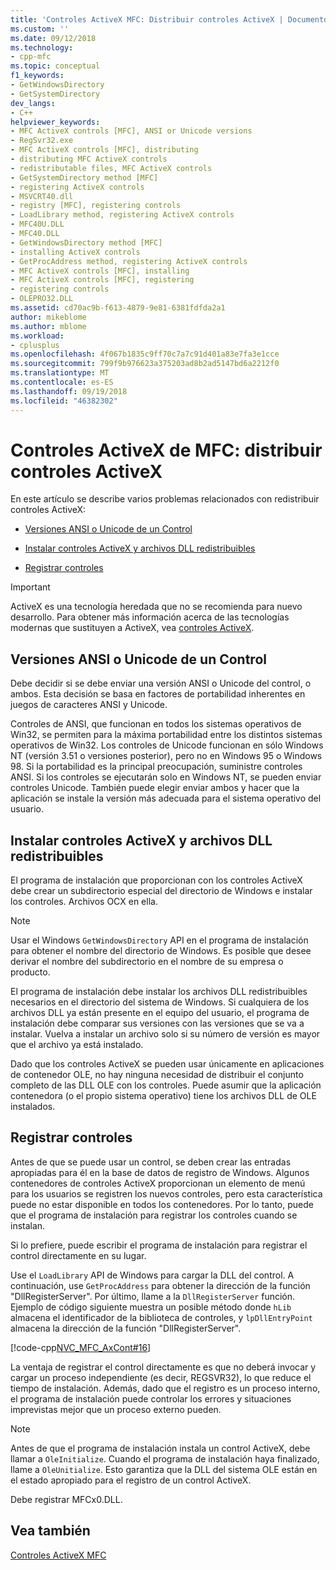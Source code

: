 ```yaml
---
title: 'Controles ActiveX MFC: Distribuir controles ActiveX | Documentos de Microsoft'
ms.custom: ''
ms.date: 09/12/2018
ms.technology:
- cpp-mfc
ms.topic: conceptual
f1_keywords:
- GetWindowsDirectory
- GetSystemDirectory
dev_langs:
- C++
helpviewer_keywords:
- MFC ActiveX controls [MFC], ANSI or Unicode versions
- RegSvr32.exe
- MFC ActiveX controls [MFC], distributing
- distributing MFC ActiveX controls
- redistributable files, MFC ActiveX controls
- GetSystemDirectory method [MFC]
- registering ActiveX controls
- MSVCRT40.dll
- registry [MFC], registering controls
- LoadLibrary method, registering ActiveX controls
- MFC40U.DLL
- MFC40.DLL
- GetWindowsDirectory method [MFC]
- installing ActiveX controls
- GetProcAddress method, registering ActiveX controls
- MFC ActiveX controls [MFC], installing
- MFC ActiveX controls [MFC], registering
- registering controls
- OLEPRO32.DLL
ms.assetid: cd70ac9b-f613-4879-9e81-6381fdfda2a1
author: mikeblome
ms.author: mblome
ms.workload:
- cplusplus
ms.openlocfilehash: 4f067b1835c9ff70c7a7c91d401a83e7fa3e1cce
ms.sourcegitcommit: 799f9b976623a375203ad8b2ad5147bd6a2212f0
ms.translationtype: MT
ms.contentlocale: es-ES
ms.lasthandoff: 09/19/2018
ms.locfileid: "46382302"
---
```

# <a name="mfc-activex-controls-distributing-activex-controls"></a>Controles ActiveX de MFC: distribuir controles ActiveX

En este artículo se describe varios problemas relacionados con redistribuir controles ActiveX:

- [Versiones ANSI o Unicode de un Control](#_core_ansi_or_unicode_control_versions)

- [Instalar controles ActiveX y archivos DLL redistribuibles](#_core_installing_activex_controls_and_redistributable_dlls)

- [Registrar controles](#_core_registering_controls)


>[!IMPORTANT]
> ActiveX es una tecnología heredada que no se recomienda para nuevo desarrollo. Para obtener más información acerca de las tecnologías modernas que sustituyen a ActiveX, vea [controles ActiveX](activex-controls.md).

##  <a name="_core_ansi_or_unicode_control_versions"></a> Versiones ANSI o Unicode de un Control

Debe decidir si se debe enviar una versión ANSI o Unicode del control, o ambos. Esta decisión se basa en factores de portabilidad inherentes en juegos de caracteres ANSI y Unicode.

Controles de ANSI, que funcionan en todos los sistemas operativos de Win32, se permiten para la máxima portabilidad entre los distintos sistemas operativos de Win32. Los controles de Unicode funcionan en sólo Windows NT (versión 3.51 o versiones posterior), pero no en Windows 95 o Windows 98. Si la portabilidad es la principal preocupación, suministre controles ANSI. Si los controles se ejecutarán solo en Windows NT, se pueden enviar controles Unicode. También puede elegir enviar ambos y hacer que la aplicación se instale la versión más adecuada para el sistema operativo del usuario.

##  <a name="_core_installing_activex_controls_and_redistributable_dlls"></a> Instalar controles ActiveX y archivos DLL redistribuibles

El programa de instalación que proporcionan con los controles ActiveX debe crear un subdirectorio especial del directorio de Windows e instalar los controles. Archivos OCX en ella.

> [!NOTE]
>  Usar el Windows `GetWindowsDirectory` API en el programa de instalación para obtener el nombre del directorio de Windows. Es posible que desee derivar el nombre del subdirectorio en el nombre de su empresa o producto.

El programa de instalación debe instalar los archivos DLL redistribuibles necesarios en el directorio del sistema de Windows. Si cualquiera de los archivos DLL ya están presente en el equipo del usuario, el programa de instalación debe comparar sus versiones con las versiones que se va a instalar. Vuelva a instalar un archivo solo si su número de versión es mayor que el archivo ya está instalado.

Dado que los controles ActiveX se pueden usar únicamente en aplicaciones de contenedor OLE, no hay ninguna necesidad de distribuir el conjunto completo de las DLL OLE con los controles. Puede asumir que la aplicación contenedora (o el propio sistema operativo) tiene los archivos DLL de OLE instalados.

##  <a name="_core_registering_controls"></a> Registrar controles

Antes de que se puede usar un control, se deben crear las entradas apropiadas para él en la base de datos de registro de Windows. Algunos contenedores de controles ActiveX proporcionan un elemento de menú para los usuarios se registren los nuevos controles, pero esta característica puede no estar disponible en todos los contenedores. Por lo tanto, puede que el programa de instalación para registrar los controles cuando se instalan.

Si lo prefiere, puede escribir el programa de instalación para registrar el control directamente en su lugar.

Use el `LoadLibrary` API de Windows para cargar la DLL del control. A continuación, use `GetProcAddress` para obtener la dirección de la función "DllRegisterServer". Por último, llame a la `DllRegisterServer` función. Ejemplo de código siguiente muestra un posible método donde `hLib` almacena el identificador de la biblioteca de controles, y `lpDllEntryPoint` almacena la dirección de la función "DllRegisterServer".

[!code-cpp[NVC_MFC_AxCont#16](../mfc/codesnippet/cpp/mfc-activex-controls-distributing-activex-controls_1.cpp)]

La ventaja de registrar el control directamente es que no deberá invocar y cargar un proceso independiente (es decir, REGSVR32), lo que reduce el tiempo de instalación. Además, dado que el registro es un proceso interno, el programa de instalación puede controlar los errores y situaciones imprevistas mejor que un proceso externo pueden.

> [!NOTE]
>  Antes de que el programa de instalación instala un control ActiveX, debe llamar a `OleInitialize`. Cuando el programa de instalación haya finalizado, llame a `OleUnitialize`. Esto garantiza que la DLL del sistema OLE están en el estado apropiado para el registro de un control ActiveX.

Debe registrar MFCx0.DLL.

## <a name="see-also"></a>Vea también

[Controles ActiveX MFC](../mfc/mfc-activex-controls.md)

